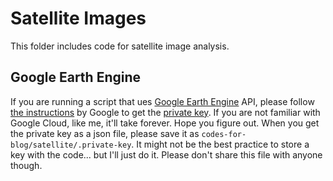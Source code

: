 # Satellite Images

This folder includes code for satellite image analysis.

## Google Earth Engine

If you are running a script that ues [Google Earth Engine](https://developers.google.com/earth-engine) API, please follow [the instructions](https://developers.google.com/earth-engine/guides/python_install#expandable-2) by Google to get the [private key](https://developers.google.com/earth-engine/guides/service_account#use-a-service-account-with-a-private-key). If you are not familiar with Google Cloud, like me, it'll take forever. Hope you figure out. When you get the private key as a json file, please save it as `codes-for-blog/satellite/.private-key`. It might not be the best practice to store a key with the code... but I'll just do it. Please don't share this file with anyone though.
